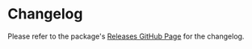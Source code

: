 # Changelog

Please refer to the package's [Releases GitHub Page](https://github.com/realitycollective/com.realitytoolkit.locomotion/releases) for the changelog.